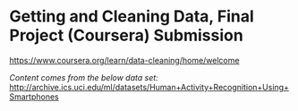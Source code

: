 # Getting and Cleaning Data, Final Project (Coursera) Submission
https://www.coursera.org/learn/data-cleaning/home/welcome

*Content comes from the below data set:*
http://archive.ics.uci.edu/ml/datasets/Human+Activity+Recognition+Using+Smartphones



